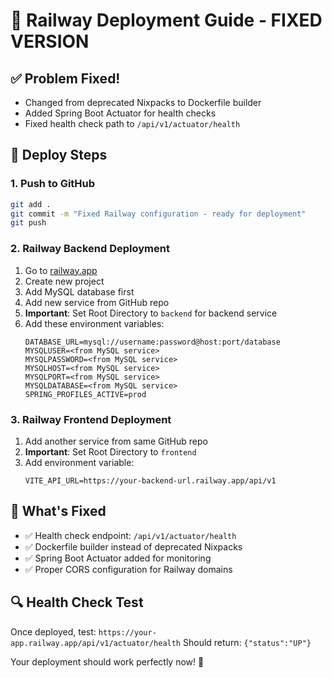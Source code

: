 # 🚂 Railway Deployment Guide - FIXED VERSION

## ✅ Problem Fixed!
- Changed from deprecated Nixpacks to Dockerfile builder
- Added Spring Boot Actuator for health checks
- Fixed health check path to `/api/v1/actuator/health`

## 🚀 Deploy Steps

### 1. Push to GitHub
```bash
git add .
git commit -m "Fixed Railway configuration - ready for deployment"
git push
```

### 2. Railway Backend Deployment
1. Go to [railway.app](https://railway.app)
2. Create new project
3. Add MySQL database first
4. Add new service from GitHub repo
5. **Important**: Set Root Directory to `backend` for backend service
6. Add these environment variables:
   ```
   DATABASE_URL=mysql://username:password@host:port/database
   MYSQLUSER=<from MySQL service>
   MYSQLPASSWORD=<from MySQL service>
   MYSQLHOST=<from MySQL service>
   MYSQLPORT=<from MySQL service>
   MYSQLDATABASE=<from MySQL service>
   SPRING_PROFILES_ACTIVE=prod
   ```

### 3. Railway Frontend Deployment
1. Add another service from same GitHub repo
2. **Important**: Set Root Directory to `frontend`
3. Add environment variable:
   ```
   VITE_API_URL=https://your-backend-url.railway.app/api/v1
   ```

## 🎯 What's Fixed
- ✅ Health check endpoint: `/api/v1/actuator/health`
- ✅ Dockerfile builder instead of deprecated Nixpacks
- ✅ Spring Boot Actuator added for monitoring
- ✅ Proper CORS configuration for Railway domains

## 🔍 Health Check Test
Once deployed, test: `https://your-app.railway.app/api/v1/actuator/health`
Should return: `{"status":"UP"}`

Your deployment should work perfectly now! 🎉

